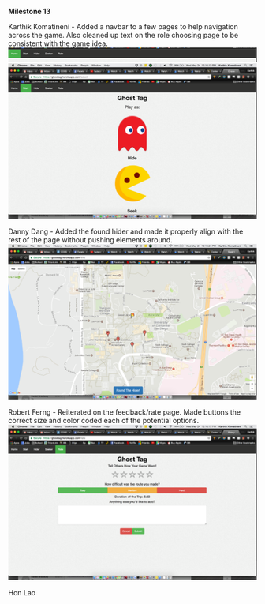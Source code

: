 **Milestone 13**

Karthik Komatineni - Added a navbar to a few pages to help navigation across the game. Also cleaned up text on the role choosing page to be consistent with the game idea.
![UI Screenshot](/images/navbar.png)
![UI Screenshot](/images/hideseekchoose.png)

Danny Dang - Added the found hider and made it properly align with the rest of the page without pushing elements around.
![UI Screenshot](/images/foundhider.png)

Robert Ferng - Reiterated on the feedback/rate page. Made buttons the correct size and color coded each of the potential options.
![UI Screenshot](/images/cleanupratepage.png)

Hon Lao

